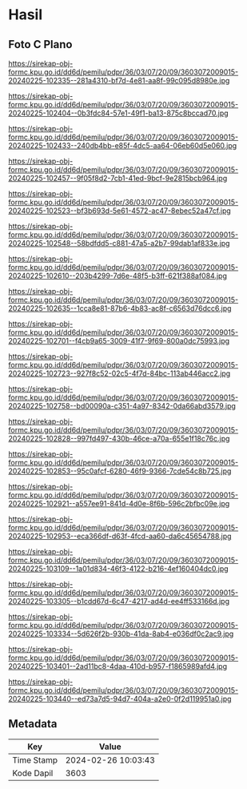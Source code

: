 # Hasil

## Foto C Plano

https://sirekap-obj-formc.kpu.go.id/dd6d/pemilu/pdpr/36/03/07/20/09/3603072009015-20240225-102335--281a4310-bf7d-4e81-aa8f-99c095d8980e.jpg

https://sirekap-obj-formc.kpu.go.id/dd6d/pemilu/pdpr/36/03/07/20/09/3603072009015-20240225-102404--0b3fdc84-57e1-49f1-ba13-875c8bccad70.jpg

https://sirekap-obj-formc.kpu.go.id/dd6d/pemilu/pdpr/36/03/07/20/09/3603072009015-20240225-102433--240db4bb-e85f-4dc5-aa64-06eb60d5e060.jpg

https://sirekap-obj-formc.kpu.go.id/dd6d/pemilu/pdpr/36/03/07/20/09/3603072009015-20240225-102457--9f05f8d2-7cb1-41ed-9bcf-9e2815bcb964.jpg

https://sirekap-obj-formc.kpu.go.id/dd6d/pemilu/pdpr/36/03/07/20/09/3603072009015-20240225-102523--bf3b693d-5e61-4572-ac47-8ebec52a47cf.jpg

https://sirekap-obj-formc.kpu.go.id/dd6d/pemilu/pdpr/36/03/07/20/09/3603072009015-20240225-102548--58bdfdd5-c881-47a5-a2b7-99dab1af833e.jpg

https://sirekap-obj-formc.kpu.go.id/dd6d/pemilu/pdpr/36/03/07/20/09/3603072009015-20240225-102610--203b4299-7d6e-48f5-b3ff-621f388af084.jpg

https://sirekap-obj-formc.kpu.go.id/dd6d/pemilu/pdpr/36/03/07/20/09/3603072009015-20240225-102635--1cca8e81-87b6-4b83-ac8f-c6563d76dcc6.jpg

https://sirekap-obj-formc.kpu.go.id/dd6d/pemilu/pdpr/36/03/07/20/09/3603072009015-20240225-102701--f4cb9a65-3009-41f7-9f69-800a0dc75993.jpg

https://sirekap-obj-formc.kpu.go.id/dd6d/pemilu/pdpr/36/03/07/20/09/3603072009015-20240225-102723--927f8c52-02c5-4f7d-84bc-113ab446acc2.jpg

https://sirekap-obj-formc.kpu.go.id/dd6d/pemilu/pdpr/36/03/07/20/09/3603072009015-20240225-102758--bd00090a-c351-4a97-8342-0da66abd3579.jpg

https://sirekap-obj-formc.kpu.go.id/dd6d/pemilu/pdpr/36/03/07/20/09/3603072009015-20240225-102828--997fd497-430b-46ce-a70a-655e1f18c76c.jpg

https://sirekap-obj-formc.kpu.go.id/dd6d/pemilu/pdpr/36/03/07/20/09/3603072009015-20240225-102853--95c0afcf-6280-46f9-9366-7cde54c8b725.jpg

https://sirekap-obj-formc.kpu.go.id/dd6d/pemilu/pdpr/36/03/07/20/09/3603072009015-20240225-102921--a557ee91-841d-4d0e-8f6b-596c2bfbc09e.jpg

https://sirekap-obj-formc.kpu.go.id/dd6d/pemilu/pdpr/36/03/07/20/09/3603072009015-20240225-102953--eca366df-d63f-4fcd-aa60-da6c45654788.jpg

https://sirekap-obj-formc.kpu.go.id/dd6d/pemilu/pdpr/36/03/07/20/09/3603072009015-20240225-103109--1a01d834-46f3-4122-b216-4ef160404dc0.jpg

https://sirekap-obj-formc.kpu.go.id/dd6d/pemilu/pdpr/36/03/07/20/09/3603072009015-20240225-103305--b1cdd67d-6c47-4217-ad4d-ee4ff533166d.jpg

https://sirekap-obj-formc.kpu.go.id/dd6d/pemilu/pdpr/36/03/07/20/09/3603072009015-20240225-103334--5d626f2b-930b-41da-8ab4-e036df0c2ac9.jpg

https://sirekap-obj-formc.kpu.go.id/dd6d/pemilu/pdpr/36/03/07/20/09/3603072009015-20240225-103401--2ad11bc8-4daa-410d-b957-f1865989afd4.jpg

https://sirekap-obj-formc.kpu.go.id/dd6d/pemilu/pdpr/36/03/07/20/09/3603072009015-20240225-103440--ed73a7d5-94d7-404a-a2e0-0f2d119951a0.jpg


## Metadata

| Key        | Value               |
| ---------- | ------------------- |
| Time Stamp | 2024-02-26 10:03:43 |
| Kode Dapil | 3603                |



